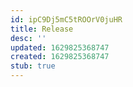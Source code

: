 ```yaml
---
id: ipC9Dj5mC5tROOrV0juHR
title: Release
desc: ''
updated: 1629825368747
created: 1629825368747
stub: true
---
```


